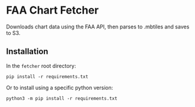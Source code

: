 # FAA Chart Fetcher

Downloads chart data using the FAA API, then parses to .mbtiles and saves to S3.

## Installation

In the `fetcher` root directory:
```
pip install -r requirements.txt
```

Or to install using a specific python version:
```
python3 -m pip install -r requirements.txt
```
